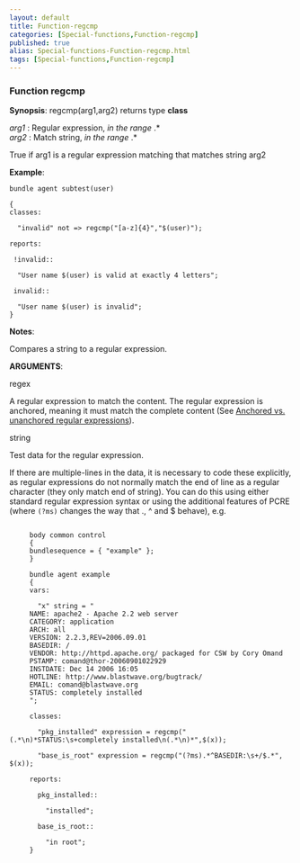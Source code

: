 ```yaml
---
layout: default
title: Function-regcmp
categories: [Special-functions,Function-regcmp]
published: true
alias: Special-functions-Function-regcmp.html
tags: [Special-functions,Function-regcmp]
---
```


### Function regcmp

**Synopsis**: regcmp(arg1,arg2) returns type **class**

  
 *arg1* : Regular expression, *in the range* .\*   
 *arg2* : Match string, *in the range* .\*   

True if arg1 is a regular expression matching that matches string arg2

**Example**:  
   

~~~~
bundle agent subtest(user)

{
classes:

  "invalid" not => regcmp("[a-z]{4}","$(user)");

reports:

 !invalid::

  "User name $(user) is valid at exactly 4 letters";

 invalid::

  "User name $(user) is invalid";
}
~~~~

**Notes**:  
   

Compares a string to a regular expression.

**ARGUMENTS**:

regex

A regular expression to match the content. The regular expression is
anchored, meaning it must match the complete content (See [Anchored vs.
unanchored regular
expressions](#Anchored-vs_002e-unanchored-regular-expressions)).   

string

Test data for the regular expression.

If there are multiple-lines in the data, it is necessary to code these
explicitly, as regular expressions do not normally match the end of line
as a regular character (they only match end of string). You can do this
using either standard regular expression syntax or using the additional
features of PCRE (where `(?ms)` changes the way that ., \^ and \$
behave), e.g.

~~~~
     
     body common control
     {
     bundlesequence = { "example" };
     }
     
     bundle agent example
     {
     vars:
     
       "x" string = "
     NAME: apache2 - Apache 2.2 web server
     CATEGORY: application
     ARCH: all
     VERSION: 2.2.3,REV=2006.09.01
     BASEDIR: /
     VENDOR: http://httpd.apache.org/ packaged for CSW by Cory Omand
     PSTAMP: comand@thor-20060901022929
     INSTDATE: Dec 14 2006 16:05
     HOTLINE: http://www.blastwave.org/bugtrack/
     EMAIL: comand@blastwave.org
     STATUS: completely installed
     ";
     
     classes:
     
       "pkg_installed" expression = regcmp("(.*\n)*STATUS:\s+completely installed\n(.*\n)*",$(x));
     
       "base_is_root" expression = regcmp("(?ms).*^BASEDIR:\s+/$.*", $(x));
     
     reports:
     
       pkg_installed::
     
         "installed";
     
       base_is_root::
     
         "in root";
     }
     
     
~~~~
